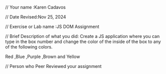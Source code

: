 // Your name :Karen Cadavos

 // Date Revised:Nov 25, 2024

 // Exercise or Lab name :JS DOM Assignment

 // Brief Description of what you did: Create a JS application  where you can type in the box number and change the color of the inside of the box to any of the following colors.

Red ,Blue ,Purple ,Brown and Yellow


// Person who Peer Reviewed your assignment
